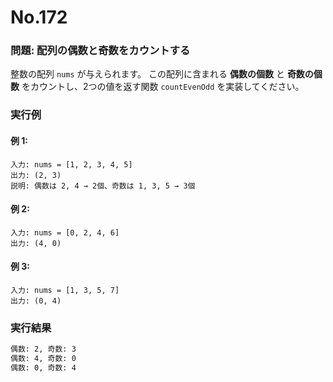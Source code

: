 # No.172

### 問題: 配列の偶数と奇数をカウントする

整数の配列 `nums` が与えられます。
この配列に含まれる **偶数の個数** と **奇数の個数** をカウントし、2つの値を返す関数 `countEvenOdd` を実装してください。

### 実行例

#### 例 1:

```
入力: nums = [1, 2, 3, 4, 5]
出力: (2, 3)
説明: 偶数は 2, 4 → 2個、奇数は 1, 3, 5 → 3個
```

#### 例 2:

```
入力: nums = [0, 2, 4, 6]
出力: (4, 0)
```

#### 例 3:

```
入力: nums = [1, 3, 5, 7]
出力: (0, 4)
```

### 実行結果

```sh
偶数: 2, 奇数: 3
偶数: 4, 奇数: 0
偶数: 0, 奇数: 4
```
